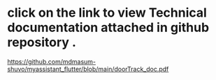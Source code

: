 # click on the  link to view Technical documentation attached in github repository .
https://github.com/mdmasum-shuvo/myassistant_flutter/blob/main/doorTrack_doc.pdf
